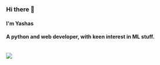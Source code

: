 ### Hi there 👋

#### I'm Yashas

#### A python and web developer, with keen interest in ML stuff.
<br>
<img src="https://komarev.com/ghpvc/?username=yashas1145" />
<!--
**yashas1145/yashas1145** is a ✨ _special_ ✨ repository because its `README.md` (this file) appears on your GitHub profile.

Here are some ideas to get you started:

- 🔭 I’m currently working on ...
- 🌱 I’m currently learning ...
- 👯 I’m looking to collaborate on ...
- 🤔 I’m looking for help with ...
- 💬 Ask me about ...
- 📫 How to reach me: ...
- 😄 Pronouns: ...
- ⚡ Fun fact: ...
-->
![Anurag's GitHub stats](https://github-readme-stats.vercel.app/api?username=yashas1145&show_icons=true&theme=dracula)
<br><br>
[![Top Langs](https://github-readme-stats.vercel.app/api/top-langs/?username=yashas1145)](https://github.com/anuraghazra/github-readme-stats)
